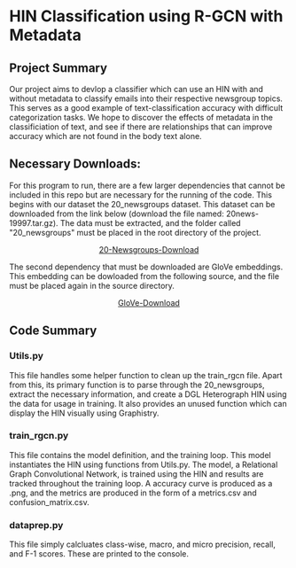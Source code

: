 <h1>HIN Classification using R-GCN with Metadata</h1>
<h2>Project Summary</h2>
<p>Our project aims to devlop a classifier which can use an HIN with and without metadata to classify emails into their respective newsgroup topics. This serves as a good example of text-classification accuracy with difficult categorization tasks. We hope to discover the effects of metadata in the classificiation of text, and see if there are relationships that can improve accuracy which are not found in the body text alone.</p>
<h2>Necessary Downloads:</h2>
<p>
For this program to run, there are  a few larger dependencies that cannot be included in this repo 
but are necessary for the running of the code. This begins with our dataset the 20_newsgroups dataset. This dataset can be downloaded 
from the link below (download the file named: 20news-19997.tar.gz). The data must be extracted, and the folder called "20_newsgroups" must be placed in the root directory of the project.</p>
<p style="text-align:center"> <a href="http://qwone.com/~jason/20Newsgroups/">20-Newsgroups-Download</a> </p>
<p>The second dependency that must be downloaded are GloVe embeddings. This embedding can be dowloaded from the following source, and the file must be placed again in the source directory.</p>
<p style="text-align:center"> <a href="https://www.kaggle.com/datasets/thanakomsn/glove6b300dtxt">GloVe-Download</a> </p>
<h2>Code Summary</h2>
<h3>Utils.py</h3>
This file handles some helper function to clean up the train_rgcn file. Apart from this, its primary function is to parse through the 20_newsgroups, extract the necessary information, and create a DGL Heterograph HIN using the data for usage in training. It also provides an unused function which can display the HIN visually using Graphistry.
<h3>train_rgcn.py</h3>
<p>This file contains the model definition, and the training loop. This model instantiates the HIN using functions from Utils.py. The model, a Relational Graph Convolutional Network, is trained using the HIN and results are tracked throughout the training loop. A accuracy curve is produced as a .png, and the metrics are produced in the form of a metrics.csv and confusion_matrix.csv.</p>
<h3>dataprep.py</h3>
<p>This file simply calcluates class-wise, macro, and micro precision, recall, and F-1 scores. These are printed to the console.</p>
